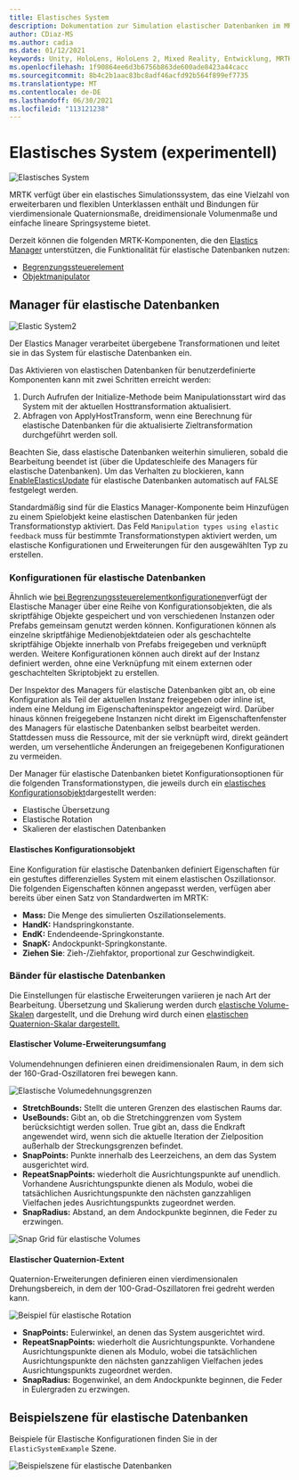 ```yaml
---
title: Elastisches System
description: Dokumentation zur Simulation elastischer Datenbanken im MRTK
author: CDiaz-MS
ms.author: cadia
ms.date: 01/12/2021
keywords: Unity, HoloLens, HoloLens 2, Mixed Reality, Entwicklung, MRTK, ElasticsSystem,
ms.openlocfilehash: 1f90864ee6d3b6756b863de600ade8423a44cacc
ms.sourcegitcommit: 8b4c2b1aac83bc8adf46acfd92b564f899ef7735
ms.translationtype: MT
ms.contentlocale: de-DE
ms.lasthandoff: 06/30/2021
ms.locfileid: "113121238"
---
```

# <a name="elastic-system-experimental"></a>Elastisches System (experimentell)

![Elastisches System](../images/elastics/Elastics_Main1.gif)

MRTK verfügt über ein elastisches Simulationssystem, das eine Vielzahl von erweiterbaren und flexiblen Unterklassen enthält und Bindungen für vierdimensionale Quaternionsmaße, dreidimensionale Volumenmaße und einfache lineare Springsysteme bietet.

Derzeit können die folgenden MRTK-Komponenten, die den [Elastics Manager](xref:Microsoft.MixedReality.Toolkit.Experimental.Physics.ElasticsManager) unterstützen, die Funktionalität für elastische Datenbanken nutzen:

- [Begrenzungssteuerelement](../ux-building-blocks/bounds-control.md)
- [Objektmanipulator](../ux-building-blocks/object-manipulator.md)

## <a name="elastics-manager"></a>Manager für elastische Datenbanken

![Elastic System2](../images/elastics/Elastics_Main.gif)

Der Elastics Manager verarbeitet übergebene Transformationen und leitet sie in das System für elastische Datenbanken ein.

Das Aktivieren von elastischen Datenbanken für benutzerdefinierte Komponenten kann mit zwei Schritten erreicht werden:

1. Durch Aufrufen der Initialize-Methode beim Manipulationsstart wird das System mit der aktuellen Hosttransformation aktualisiert.
1. Abfragen von ApplyHostTransform, wenn eine Berechnung für elastische Datenbanken für die aktualisierte Zieltransformation durchgeführt werden soll.

Beachten Sie, dass elastische Datenbanken weiterhin simulieren, sobald die Bearbeitung beendet ist (über die Updateschleife des Managers für elastische Datenbanken). Um das Verhalten zu blockieren, kann [EnableElasticsUpdate](xref:Microsoft.MixedReality.Toolkit.Experimental.Physics.ElasticsManager.EnableElasticsUpdate) für elastische Datenbanken automatisch auf FALSE festgelegt werden.

Standardmäßig sind für die Elastics Manager-Komponente beim Hinzufügen zu einem Spielobjekt keine elastischen Datenbanken für jeden Transformationstyp aktiviert.
Das Feld `Manipulation types using elastic feedback` muss für bestimmte Transformationstypen aktiviert werden, um elastische Konfigurationen und Erweiterungen für den ausgewählten Typ zu erstellen.

### <a name="elastics-configurations"></a>Konfigurationen für elastische Datenbanken

Ähnlich wie [bei Begrenzungssteuerelementkonfigurationen](../ux-building-blocks/bounds-control.md#configuration-objects)verfügt der Elastische Manager über eine Reihe von Konfigurationsobjekten, die als skriptfähige Objekte gespeichert und von verschiedenen Instanzen oder Prefabs gemeinsam genutzt werden können. Konfigurationen können als einzelne skriptfähige Medienobjektdateien oder als geschachtelte skriptfähige Objekte innerhalb von Prefabs freigegeben und verknüpft werden. Weitere Konfigurationen können auch direkt auf der Instanz definiert werden, ohne eine Verknüpfung mit einem externen oder geschachtelten Skriptobjekt zu erstellen.

Der Inspektor des Managers für elastische Datenbanken gibt an, ob eine Konfiguration als Teil der aktuellen Instanz freigegeben oder inline ist, indem eine Meldung im Eigenschafteninspektor angezeigt wird. Darüber hinaus können freigegebene Instanzen nicht direkt im Eigenschaftenfenster des Managers für elastische Datenbanken selbst bearbeitet werden. Stattdessen muss die Ressource, mit der sie verknüpft wird, direkt geändert werden, um versehentliche Änderungen an freigegebenen Konfigurationen zu vermeiden.

Der Manager für elastische Datenbanken bietet Konfigurationsoptionen für die folgenden Transformationstypen, die jeweils durch ein [elastisches Konfigurationsobjekt](#elastic-configuration-object)dargestellt werden:

- Elastische Übersetzung
- Elastische Rotation
- Skalieren der elastischen Datenbanken

#### <a name="elastic-configuration-object"></a>Elastisches Konfigurationsobjekt

Eine Konfiguration für elastische Datenbanken definiert Eigenschaften für ein gestuftes differenzielles System mit einem elastischen Oszillationsor.
Die folgenden Eigenschaften können angepasst werden, verfügen aber bereits über einen Satz von Standardwerten im MRTK:

- **Mass:** Die Menge des simulierten Oszillationselements.
- **HandK:** Handspringkonstante.
- **EndK:** Endendeende-Springkonstante.
- **SnapK:** Andockpunkt-Springkonstante.
- **Ziehen Sie**: Zieh-/Ziehfaktor, proportional zur Geschwindigkeit.

### <a name="elastics-extents"></a>Bänder für elastische Datenbanken

Die Einstellungen für elastische Erweiterungen variieren je nach Art der Bearbeitung. Übersetzung und Skalierung werden durch [elastische Volume-Skalen](#volume-elastic-extent) dargestellt, und die Drehung wird durch einen [elastischen Quaternion-Skalar dargestellt.](#quaternion-elastic-extent)

#### <a name="volume-elastic-extent"></a>Elastischer Volume-Erweiterungsumfang

Volumendehnungen definieren einen dreidimensionalen Raum, in dem sich der 160-Grad-Oszillatoren frei bewegen kann.

![Elastische Volumedehnungsgrenzen](../images/elastics/Elastics_Volume_Bounds.gif)

- **StretchBounds:** Stellt die unteren Grenzen des elastischen Raums dar.
- **UseBounds:** Gibt an, ob die Stretchinggrenzen vom System berücksichtigt werden sollen. True gibt an, dass die Endkraft angewendet wird, wenn sich die aktuelle Iteration der Zielposition außerhalb der Streckungsgrenzen befindet.
- **SnapPoints:** Punkte innerhalb des Leerzeichens, an dem das System ausgerichtet wird.
- **RepeatSnapPoints:** wiederholt die Ausrichtungspunkte auf unendlich. Vorhandene Ausrichtungspunkte dienen als Modulo, wobei die tatsächlichen Ausrichtungspunkte den nächsten ganzzahligen Vielfachen jedes Ausrichtungspunkts zugeordnet werden.
- **SnapRadius:** Abstand, an dem Andockpunkte beginnen, die Feder zu erzwingen.

![Snap Grid für elastische Volumes](../images/elastics/Elastics_Volume_Snap.gif)

#### <a name="quaternion-elastic-extent"></a>Elastischer Quaternion-Extent

Quaternion-Erweiterungen definieren einen vierdimensionalen Drehungsbereich, in dem der 100-Grad-Oszillatoren frei gedreht werden kann.

![Beispiel für elastische Rotation](../images/elastics/Elastics_Rotation.gif)

- **SnapPoints:** Eulerwinkel, an denen das System ausgerichtet wird.
- **RepeatSnapPoints:** wiederholt die Ausrichtungspunkte. Vorhandene Ausrichtungspunkte dienen als Modulo, wobei die tatsächlichen Ausrichtungspunkte den nächsten ganzzahligen Vielfachen jedes Ausrichtungspunkts zugeordnet werden.
- **SnapRadius:** Bogenwinkel, an dem Andockpunkte beginnen, die Feder in Eulergraden zu erzwingen.

## <a name="elastics-example-scene"></a>Beispielszene für elastische Datenbanken

Beispiele für Elastische Konfigurationen finden Sie in der `ElasticSystemExample` Szene.

![Beispielszene für elastische Datenbanken](../images/elastics/Elastics_Example_Scene.png)
